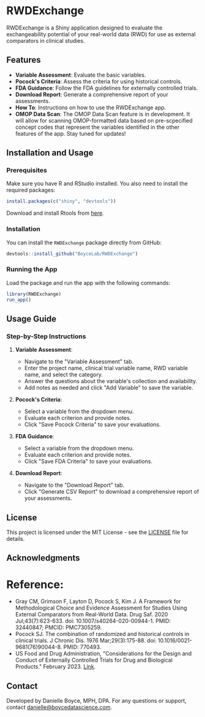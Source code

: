 # RWDExchange

RWDExchange is a Shiny application designed to evaluate the exchangeability potential of your real-world data (RWD) for use as external comparators in clinical studies.

## Features

- **Variable Assessment**: Evaluate the basic variables.
- **Pocock's Criteria**: Assess the criteria for using historical controls.
- **FDA Guidance**: Follow the FDA guidelines for externally controlled trials.
- **Download Report**: Generate a comprehensive report of your assessments.
- **How To**: Instructions on how to use the RWDExchange app.
- **OMOP Data Scan**: The OMOP Data Scan feature is in development.  It will allow for scanning OMOP-formatted data based on pre-scpecified concept codes that represent the variables identified in the other features of the app. Stay tuned for updates!</p>

## Installation and Usage

### Prerequisites

Make sure you have R and RStudio installed. You also need to install the required packages:

```r
install.packages(c("shiny", "devtools"))
```
Download and install Rtools from [here](https://cran.r-project.org/bin/windows/Rtools/).

### Installation

You can install the `RWDExchange` package directly from GitHub:

```r
devtools::install_github("BoyceLab/RWDExchange")
```

### Running the App

Load the package and run the app with the following commands:

```r
library(RWDExchange)
run_app()
```

## Usage Guide

### Step-by-Step Instructions

1. **Variable Assessment**:
   - Navigate to the "Variable Assessment" tab.
   - Enter the project name, clinical trial variable name, RWD variable name, and select the category.
   - Answer the questions about the variable's collection and availability.
   - Add notes as needed and click "Add Variable" to save the variable.

2. **Pocock's Criteria**:
   - Select a variable from the dropdown menu.
   - Evaluate each criterion and provide notes.
   - Click "Save Pocock Criteria" to save your evaluations.

3. **FDA Guidance**:
   - Select a variable from the dropdown menu.
   - Evaluate each criterion and provide notes.
   - Click "Save FDA Criteria" to save your evaluations.

4. **Download Report**:
   - Navigate to the "Download Report" tab.
   - Click "Generate CSV Report" to download a comprehensive report of your assessments.

## License

This project is licensed under the MIT License - see the [LICENSE](LICENSE) file for details.

## Acknowledgments

# Reference:
- Gray CM, Grimson F, Layton D, Pocock S, Kim J. A Framework for Methodological Choice and Evidence Assessment for Studies Using External Comparators from Real-World Data. Drug Saf. 2020 Jul;43(7):623-633. doi: 10.1007/s40264-020-00944-1. PMID: 32440847; PMCID: PMC7305259.
- Pocock SJ. The combination of randomized and historical controls in clinical trials. J Chronic Dis. 1976 Mar;29(3):175-88. doi: 10.1016/0021-9681(76)90044-8. PMID: 770493.
- US Food and Drug Administration, "Considerations for the Design and Conduct of Externally Controlled Trials for Drug and Biological Products." February 2023. [Link](https://www.fda.gov/regulatory-information/search-fda-guidance-documents/considerations-design-and-conduct-externally-controlled-trials-drug-and-biological-products).


## Contact

Developed by Danielle Boyce, MPH, DPA. For any questions or support, contact danielle@boycedatascience.com.
```
